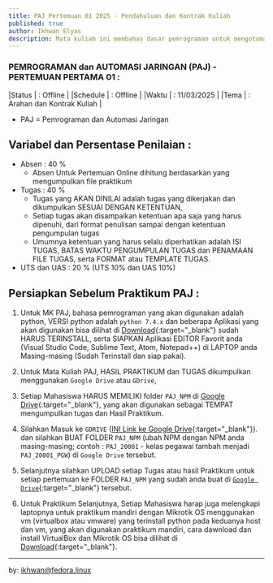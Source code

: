 ```yaml
---
title: PAJ Pertemuan 01 2025 - Pendahuluan dan Kontrak Kuliah
published: true
author: Ikhwan Elyas
description: Mata kuliah ini membahas dasar pemrograman untuk mengotomasi konfigurasi dan manajemen jaringan. Mahasiswa wajib aktif dalam diskusi, praktik, dan tugas. Penilaian adalah, Absen 40%, Tugas 40%, UTS 10%, UAS 10%. Plagiarisme dilarang, pelanggaran akademik dikenakan sanksi. Mahasiswa harus memahami kontrak kuliah sebagai pedoman perkuliahan.
---
```





### PEMROGRAMAN dan AUTOMASI JARINGAN (PAJ) - PERTEMUAN PERTAMA 01 :

|Status   | : Offline                    |
|Schedule | : Offline                    |
|Waktu    | : 11/03/2025                 |
|Tema     | : Arahan dan Kontrak Kuliah  |

* PAJ = Pemrograman dan Automasi Jaringan

## Variabel dan Persentase Penilaian :
- Absen  : 40 %
    - Absen Untuk Pertemuan Online dihitung berdasarkan yang mengumpulkan file praktikum
- Tugas  : 40 %
    - Tugas yang AKAN DINILAI adalah tugas yang dikerjakan dan dikumpulkan SESUAI DENGAN KETENTUAN,
    - Setiap tugas akan disampaikan ketentuan apa saja yang harus dipenuhi, dari format penulisan sampai dengan ketentuan pengumpulan tugas
    - Umumnya ketentuan yang harus selalu diperhatikan adalah ISI TUGAS, BATAS WAKTU PENGUMPULAN TUGAS dan PENAMAAN FILE TUGAS, serta FORMAT atau TEMPLATE TUGAS.
- UTS dan UAS : 20 % (UTS 10% dan UAS 10%)



## Persiapkan Sebelum Praktikum PAJ :
<a name="pertama"></a>

1. Untuk MK PAJ, bahasa pemrograman yang akan digunakan adalah python, VERSI python adalah `python 7.4.x` dan beberapa Aplikasi yang akan digunakan bisa dilihat di [Download](downloads#master){:target="_blank"} sudah HARUS TERINSTALL, serta SIAPKAN Aplikasi EDITOR Favorit anda (Visual Studio Code, Sublime Text, Atom, Notepad++) di LAPTOP anda Masing-masing (Sudah Terinstall dan siap pakai).

2. Untuk Mata Kuliah PAJ, HASIL PRAKTIKUM dan TUGAS dikumpulkan menggunakan `Google Drive` atau `GDrive`,

3. Setiap Mahasiswa HARUS MEMILIKI folder `PAJ_NPM` di [Google Drive](https://drive.google.com/drive/folders/1aekuG1Nf9gNFl3vfIVfq-GQcS47r3qvJ?usp=sharing){:target="_blank"}, yang akan digunakan sebagai TEMPAT mengumpulkan tugas dan Hasil Praktikum. 

4. Silahkan Masuk ke `GDRIVE` ([INI Link ke Google Drive](https://drive.google.com/drive/folders/1aekuG1Nf9gNFl3vfIVfq-GQcS47r3qvJ?usp=sharing){:target="_blank"}). dan silahkan BUAT FOLDER `PAJ_NPM` (ubah NPM dengan NPM anda masing-masing; contoh : `PAJ_20001` - kelas pegawai tambah menjadi `PAJ_20001_PGW`) di `Google Drive`  tersebut.

5. Selanjutnya silahkan UPLOAD setiap Tugas atau hasil Praktikum untuk setiap pertemuan ke FOLDER `PAJ_NPM` yang sudah anda buat di [`Google Drive`](https://drive.google.com/drive/folders/1aekuG1Nf9gNFl3vfIVfq-GQcS47r3qvJ?usp=sharing){:target="_blank"} tersebut. 

6. Untuk Praktikum Selanjutnya, Setiap Mahasiswa harap juga melengkapi laptopnya untuk praktikum mandiri dengan Mikrotik OS  menggunakan vm (virtualbox atau vmware) yang terinstall python pada keduanya host dan vm, yang akan digunakan praktikum mandiri, cara dawnload dan install VirtualBox dan Mikrotik OS bisa dilihat di [Download](downloads.html){:target="_blank"}.


***
by: ikhwan@fedora.linux 
